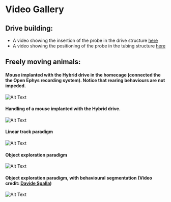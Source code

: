 # Video Gallery

## Drive building:

* A video showing the insertion of the probe in the drive structure [here](https://github.com/MatteoGuardamagna/Hybrid_drive/blob/main/videos/probe_placement.mp4)
* A video showing the positioning of the probe in the tubing structure [here](https://github.com/MatteoGuardamagna/Hybrid_drive/blob/main/videos/probe_positioning.mp4)

## Freely moving animals:

#### Mouse implanted with the Hybrid drive in the homecage (connected the the Open Ephys recording system). Notice that rearing behaviours are not impeded.

![Alt Text](https://github.com/MatteoGuardamagna/Hybrid_drive/blob/main/videos/mouse_hd_homecage.gif)


#### Handling of a mouse implanted with the Hybrid drive. 

![Alt Text](https://github.com/MatteoGuardamagna/Hybrid_drive/blob/main/videos/mouse_hd_hand.gif)



#### Linear track paradigm 

![Alt Text](https://github.com/MatteoGuardamagna/Hybrid_drive/blob/main/videos/linear_track.gif)



#### Object exploration paradigm

![Alt Text](https://github.com/MatteoGuardamagna/Hybrid_drive/blob/main/videos/object_exploration1.gif)



#### Object exploration paradigm, with behavioural segmentation (Video credit: [Davide Spalla](https://github.com/davidespalla))

![Alt Text](https://github.com/MatteoGuardamagna/Hybrid_drive/blob/main/videos/object_exploration.gif)



